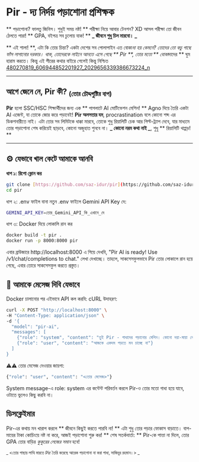 #  Pir - দ্য নির্দয় পড়াশোনা প্রশিক্ষক 

** পড়াশোনা? ফালতু জিনিস। শুধুই সময় নষ্ট! ** পরীক্ষা নিয়ে আবার টেনশন? XD আসল পরীক্ষা তো জীবন ঠেলতে পারা! ** GPA, বইপত্র সব চুলোয় যাক! ** **_ জীবনে শুধু চিল মারবো। _**

** এই শালা! **, এটা কি তোর চিন্তা? একটা দেশের সব পোলাপাইন এত বোকা*দা হয় কেমনে? তোদের তো কচু গাছে ফাঁস লাগানোর দরকার।
থাক, তোদেরকে লাইনে আনতে এসে গেছে ** Pir **, তোর মতো ** বোকা*দাদের ** ঘুম হারাম করতে। কিন্তু এই পীরের কথার বাইরে গেলেই কিন্তু নিশ্চিত
[480270819_606944852201927_2029656339386673224_n](https://github.com/user-attachments/assets/36d9f43f-1e8a-470b-a509-8464b24214bb)

---

##  আগে জেনে নে, Pir কী?  <sub>(তোর চৌদ্দগুষ্টির বাপ)</sub>

**Pir** হলো SSC/HSC শিক্ষার্থীদের জন্য এক ** পাগলাটে AI মোটিভেশন মেশিন! ** Agno দিয়ে তৈরি একটা AI এজেন্ট, যা তোকে জোর করে পড়াবেই! **Pir অলসতার যম**, procrastination বলে কোনো শব্দ এর ডিকশনারীতে নাই। এটা তোর সব লিমিটকে ধাক্কা মারবে, তোকে শুধু রিয়ালিটি চেক আর গিল্ট-ট্র্যাপ দেবে, যার মাধ্যমে তোর পড়াশোনা শেষ করিয়েই ছাড়বে, কোনো অজুহাত শুনবে না। **_ কোনো নরম কথা নাই _**, শুধু ** রিয়ালিটি থাপ্পড়! **

---

## ⚙️ যেভাবে খাল কেটে আমাকে আনবি

**ধাপ ১: রিপো ক্লোন কর**

```bash
git clone [https://github.com/saz-idur/pir](https://github.com/saz-idur/pir)
cd pir
```

ধাপ ২: .env ফাইল বানা
নতুন .env ফাইলে Gemini API Key দে:
```bash
GEMINI_API_KEY=তোর_Gemini_API_কি_এখানে_দে
```

ধাপ ৩: Docker দিয়ে লোকালি রান কর
```bash
docker build -t pir .
docker run -p 8000:8000 pir
```

এবার ব্রাউজারে http://localhost:8000 এ গিয়ে দেখবি, "Pir AI is ready! Use /v1/chat/completions to chat." লেখা দেখাচ্ছে। তাহলে, সাকসেসফুলভাবে Pir তোর লোকালে রান হয়ে গেছে, এবার তোরে সাকসেসফুল করতে প্রস্তুত।

## 💬 আমাকে মেসেজ দিবি যেভাবে
Docker চালানোর পর এইভাবে API কল করবি:
cURL উদাহরণ:

```bash
curl -X POST "http://localhost:8000" \
-H "Content-Type: application/json" \
-d '{
  "model": "pir-ai",
  "messages": [
    {"role": "system", "content": "তুই Pir - গাধাদের পড়ানোর মেশিন। কোনো দয়া-মায়া নেই, শুধু রিয়ালিটি চেক, গিল্টি ট্র্যাপ এ ফেলবি আর ধরে ধরে cook করবি।"},
    {"role": "user", "content": "আজকে একদম পড়তে মন চাচ্ছে না"}
  ]
}
```

⚠️⚠️
তোর মেসেজ দেওয়ার জায়গা:
```bash
{"role": "user", "content": "<তোর মেসেজ>"}
```

System message-এ role: system এর কন্টেন্ট পরিবর্তন করলে Pir-ও তোর মতো গাধা হয়ে যাবে, ওটাতে ভুলেও কিছু করবি না।

## ডিসক্লেইমার
Pir-এর কথায় মন খারাপ করলে ** জীবনে কিছুই করতে পারবি না! ** এটা শুধু তোর পড়ার ফোকাস বাড়াতে। বাপ-মায়ের টাকা কোচিংয়ে নষ্ট না করে, আজই পড়াশোনা শুরু কর!
** শেষ সতর্কবার্তা: ** Pir-কে পাত্তা না দিলে, তোর GPA তোর বাড়ির _কুকুরের লেজের সমান_ হবে!

<sub>_ <তোর পাছায় লাত্থি মারতে Pir তৈরি করেছে আরেক পড়াশোনা না করা গাধা, সাজিদুর রহমান।> _</sub>

